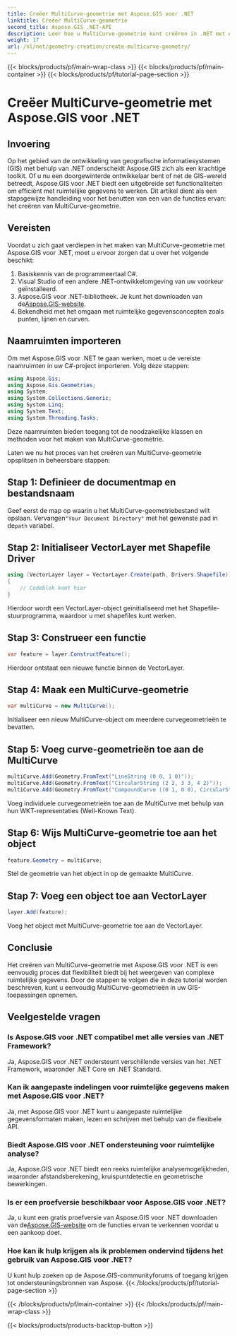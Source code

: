 ```yaml
---
title: Creëer MultiCurve-geometrie met Aspose.GIS voor .NET
linktitle: Creëer MultiCurve-geometrie
second_title: Aspose.GIS .NET-API
description: Leer hoe u MultiCurve-geometrie kunt creëren in .NET met Aspose.GIS voor efficiënte representatie en analyse van ruimtelijke gegevens.
weight: 17
url: /nl/net/geometry-creation/create-multicurve-geometry/
---
```


{{< blocks/products/pf/main-wrap-class >}}
{{< blocks/products/pf/main-container >}}
{{< blocks/products/pf/tutorial-page-section >}}

# Creëer MultiCurve-geometrie met Aspose.GIS voor .NET

## Invoering
Op het gebied van de ontwikkeling van geografische informatiesystemen (GIS) met behulp van .NET onderscheidt Aspose.GIS zich als een krachtige toolkit. Of u nu een doorgewinterde ontwikkelaar bent of net de GIS-wereld betreedt, Aspose.GIS voor .NET biedt een uitgebreide set functionaliteiten om efficiënt met ruimtelijke gegevens te werken. Dit artikel dient als een stapsgewijze handleiding voor het benutten van een van de functies ervan: het creëren van MultiCurve-geometrie.
## Vereisten
Voordat u zich gaat verdiepen in het maken van MultiCurve-geometrie met Aspose.GIS voor .NET, moet u ervoor zorgen dat u over het volgende beschikt:
1. Basiskennis van de programmeertaal C#.
2. Visual Studio of een andere .NET-ontwikkelomgeving van uw voorkeur geïnstalleerd.
3.  Aspose.GIS voor .NET-bibliotheek. Je kunt het downloaden van de[Aspose.GIS-website](https://releases.aspose.com/gis/net/).
4. Bekendheid met het omgaan met ruimtelijke gegevensconcepten zoals punten, lijnen en curven.

## Naamruimten importeren
Om met Aspose.GIS voor .NET te gaan werken, moet u de vereiste naamruimten in uw C#-project importeren. Volg deze stappen:

```csharp
using Aspose.Gis;
using Aspose.Gis.Geometries;
using System;
using System.Collections.Generic;
using System.Linq;
using System.Text;
using System.Threading.Tasks;
```
Deze naamruimten bieden toegang tot de noodzakelijke klassen en methoden voor het maken van MultiCurve-geometrie.

Laten we nu het proces van het creëren van MultiCurve-geometrie opsplitsen in beheersbare stappen:
## Stap 1: Definieer de documentmap en bestandsnaam
 Geef eerst de map op waarin u het MultiCurve-geometriebestand wilt opslaan. Vervangen`"Your Document Directory"` met het gewenste pad in de`path` variabel.
## Stap 2: Initialiseer VectorLayer met Shapefile Driver
```csharp
using (VectorLayer layer = VectorLayer.Create(path, Drivers.Shapefile))
{
    // Codeblok komt hier
}
```
Hierdoor wordt een VectorLayer-object geïnitialiseerd met het Shapefile-stuurprogramma, waardoor u met shapefiles kunt werken.
## Stap 3: Construeer een functie
```csharp
var feature = layer.ConstructFeature();
```
Hierdoor ontstaat een nieuwe functie binnen de VectorLayer.
## Stap 4: Maak een MultiCurve-geometrie
```csharp
var multiCurve = new MultiCurve();
```
Initialiseer een nieuw MultiCurve-object om meerdere curvegeometrieën te bevatten.
## Stap 5: Voeg curve-geometrieën toe aan de MultiCurve
```csharp
multiCurve.Add(Geometry.FromText("LineString (0 0, 1 0)"));
multiCurve.Add(Geometry.FromText("CircularString (2 2, 3 3, 4 2)"));
multiCurve.Add(Geometry.FromText("CompoundCurve ((0 1, 0 0), CircularString (0 0, 3 3, 6 0))"));
```
Voeg individuele curvegeometrieën toe aan de MultiCurve met behulp van hun WKT-representaties (Well-Known Text).
## Stap 6: Wijs MultiCurve-geometrie toe aan het object
```csharp
feature.Geometry = multiCurve;
```
Stel de geometrie van het object in op de gemaakte MultiCurve.
## Stap 7: Voeg een object toe aan VectorLayer
```csharp
layer.Add(feature);
```
Voeg het object met MultiCurve-geometrie toe aan de VectorLayer.

## Conclusie
Het creëren van MultiCurve-geometrie met Aspose.GIS voor .NET is een eenvoudig proces dat flexibiliteit biedt bij het weergeven van complexe ruimtelijke gegevens. Door de stappen te volgen die in deze tutorial worden beschreven, kunt u eenvoudig MultiCurve-geometrieën in uw GIS-toepassingen opnemen.
## Veelgestelde vragen
### Is Aspose.GIS voor .NET compatibel met alle versies van .NET Framework?
Ja, Aspose.GIS voor .NET ondersteunt verschillende versies van het .NET Framework, waaronder .NET Core en .NET Standard.
### Kan ik aangepaste indelingen voor ruimtelijke gegevens maken met Aspose.GIS voor .NET?
Ja, met Aspose.GIS voor .NET kunt u aangepaste ruimtelijke gegevensformaten maken, lezen en schrijven met behulp van de flexibele API.
### Biedt Aspose.GIS voor .NET ondersteuning voor ruimtelijke analyse?
Ja, Aspose.GIS voor .NET biedt een reeks ruimtelijke analysemogelijkheden, waaronder afstandsberekening, kruispuntdetectie en geometrische bewerkingen.
### Is er een proefversie beschikbaar voor Aspose.GIS voor .NET?
Ja, u kunt een gratis proefversie van Aspose.GIS voor .NET downloaden van de[Aspose.GIS-website](https://releases.aspose.com/gis/net/) om de functies ervan te verkennen voordat u een aankoop doet.
### Hoe kan ik hulp krijgen als ik problemen ondervind tijdens het gebruik van Aspose.GIS voor .NET?
U kunt hulp zoeken op de Aspose.GIS-communityforums of toegang krijgen tot ondersteuningsbronnen van Aspose.
{{< /blocks/products/pf/tutorial-page-section >}}

{{< /blocks/products/pf/main-container >}}
{{< /blocks/products/pf/main-wrap-class >}}

{{< blocks/products/products-backtop-button >}}

